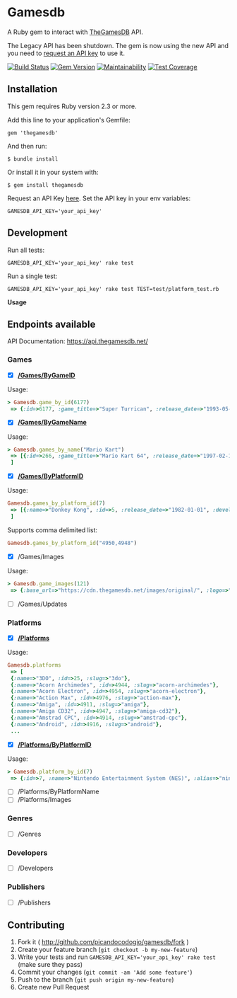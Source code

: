 # Gamesdb
A Ruby gem to interact with [TheGamesDB](http://thegamesdb.net) API.

The Legacy API has been shutdown. The gem is now using the new API and you need to [request an API key](https://forums.thegamesdb.net/viewforum.php?f=10) to use it.

[![Build Status](https://api.travis-ci.com/picandocodigo/gamesdb.svg?branch=master)](https://travis-ci.com/picandocodigo/gamesdb)
[![Gem Version](https://badge.fury.io/rb/thegamesdb.svg)](https://badge.fury.io/rb/thegamesdb)
[![Maintainability](https://api.codeclimate.com/v1/badges/2dcf3cdcbe37adcea569/maintainability)](https://codeclimate.com/github/picandocodigo/gamesdb/maintainability)
[![Test Coverage](https://api.codeclimate.com/v1/badges/2dcf3cdcbe37adcea569/test_coverage)](https://codeclimate.com/github/picandocodigo/gamesdb/test_coverage)

## Installation

This gem requires Ruby version 2.3 or more.

Add this line to your application's Gemfile:

    gem 'thegamesdb'

And then run:

    $ bundle install

Or install it in your system with:

    $ gem install thegamesdb

Request an API Key [here](https://forums.thegamesdb.net/viewforum.php?f=10). Set the API key in your env variables:

```
GAMESDB_API_KEY='your_api_key'
```

## Development

Run all tests:

```
GAMESDB_API_KEY='your_api_key' rake test
```

Run a single test:
```
GAMESDB_API_KEY='your_api_key' rake test TEST=test/platform_test.rb
```

**Usage**

## Endpoints available

API Documentation: https://api.thegamesdb.net/

### Games

- [x] **[/Games/ByGameID](https://api.thegamesdb.net/#/operations/Games/GamesByGameID)**

Usage:

```ruby
> Gamesdb.game_by_id(6177)
 => {:id=>6177, :game_title=>"Super Turrican", :release_date=>"1993-05-01", :platform=>6, :players=>1, :overview=>"Super Turrican is the next generation installment of the famous Turrican Series. Once again it is up to the U.S.S. Freedom Forces to get into their Turrican Assault Suits and drive back the forces of \"The Machine\".\r\n\r\nSimilar to it's predecessors, Super Turican features large levels that are crammed with secrets and can be explored freely and in any direction. To get rid of the numerous enemies, Turrican can use three upgradeable shots: A spreadshot, a powerful laser and a rebound that bounces off of walls. Additionally, there is a Freeze-Beam that can be used to temporarily freeze enemies. It is fully rotatable, and therefor also a great help in discovering secret capsules. These capsules contain powerups and can often be used to reach secret areas. Last but not least, Turrican has the ability to transform into an energy wheel (as long as he has enough special energy), which enables him to lay mines and even makes him invincible.", :last_updated=>"2018-07-11 21:05:25", :rating=>"T - Teen", :coop=>"No", :youtube=>nil, :os=>nil, :processor=>nil, :ram=>nil, :hdd=>nil, :video=>nil, :sound=>nil, :developers=>[2976], :genres=>[8], :publishers=>[454], :alternates=>nil} 
```

- [x] **[/Games/ByGameName](https://api.thegamesdb.net/#/operations/Games/GamesByGameName)**

Usage:

```ruby
> Gamesdb.games_by_name("Mario Kart")
 => [{:id=>266, :game_title=>"Mario Kart 64", :release_date=>"1997-02-10", :platform=>3, :developers=>[6037]}, {:id=>47050, :game_title=>"Mario Kart 64", :release_date=>"2016-12-29", :platform=>38, :developers=>[6037]}, {:id=>55187, :game_title=>"Mario Kart 64 (VC)", :release_date=>"2007-01-29", :platform=>9, :developers=>[6041]}, {:id=>64547, :game_title=>"Mario Kart 64 [Not for Resale]", :release_date=>"1997-02-10", :platform=>3, :developers=>nil}, {:id=>12733, :game_title=>"Mario Kart 7", :release_date=>"2011-12-04", :platform=>4912, :developers=>[7160]}, {:id=>17444, :game_title=>"Mario Kart 8", :release_date=>"2014-05-30", :platform=>38, :developers=>[6037]}, {:id=>42294, :game_title=>"Mario Kart 8 Deluxe", :release_date=>"2017-04-28", :platform=>4971, :developers=>[6037]}, {:id=>10750, :game_title=>"Mario Kart Arcade GP", :release_date=>"2005-10-12", :platform=>23, :developers=>[5804]}, ...
 ] 
```
- [x] **[/Games/ByPlatformID](https://api.thegamesdb.net/#/operations/Games/GamesByPlatformID)**

Usage:

```ruby
Gamesdb.games_by_platform_id(7)
 => [{:name=>"Donkey Kong", :id=>5, :release_date=>"1982-01-01", :developers=>[6037]}, {:name=>"Bionic Commando", :id=>76, :release_date=>"1988-12-06", :developers=>[1436]}, {:name=>"Super Mario Bros. 3", :id=>112, :release_date=>"1990-02-12", :developers=>[6055]}, {:name=>"The Legend of Zelda", :id=>113, :release_date=>"1987-07-01", :developers=>[6055]}, {:name=>"Kirby's Adventure", :id=>121, :release_date=>"1993-03-26", :developers=>[3694]}, {:name=>"Metroid", :id=>123, :release_date=>"1987-08-15", :developers=>[6051]}, {:name=>"Mega Man 5", :id=>125, :release_date=>"1992-12-04", :developers=>[1436]}, {:name=>"Kid Icarus", :id=>130, :release_date=>"1986-12-18", :developers=>[6037]}, {:name=>"Lemmings", :id=>133, :release_date=>"1991-02-14", :developers=>[2404]}, {:name=>"Castlevania", :id=>135, :release_date=>"1987-05-01", :developers=>[4765]}, {:name=>"Super Mario Bros.", :id=>140, :release_date=>"1985-09-13", :developers=>[6042]}, ...
 ]
```

Supports comma delimited list:

```ruby
Gamesdb.games_by_platform_id("4950,4948")
```

- [x] /Games/Images

Usage:

```ruby
> Gamesdb.game_images(121)
 => {:base_url=>"https://cdn.thegamesdb.net/images/original/", :logo=>"clearlogo/121.png", :boxart=>{:front=>{:url=>"boxart/front/121-1.jpg", :resolution=>"1536x2100", :width=>"1536", :height=>"2100"}, :back=>{:url=>"boxart/back/121-1.jpg", :resolution=>"1539x2100", :width=>"1539", :height=>"2100"}}, :screenshot=>[{:id=>104578, :type=>"screenshot", :side=>nil, :filename=>"screenshots/121-1.jpg", :resolution=>nil}, {:id=>104580, :type=>"screenshot", :side=>nil, :filename=>"screenshots/121-2.jpg", :resolution=>nil}], :fanart=>[{:url=>"fanart/121-1.jpg", :resolution=>"1920x1080", :width=>"1920", :height=>"1080"}, {:url=>"fanart/121-2.jpg", :resolution=>"1920x1080", :width=>"1920", :height=>"1080"}]}
```
- [ ] /Games/Updates

### Platforms

- [x] **[/Platforms](https://api.thegamesdb.net/#/operations/Platforms/Platforms)**

Usage:
```ruby
Gamesdb.platforms                                                                           
 => [
 {:name=>"3DO", :id=>25, :slug=>"3do"},
 {:name=>"Acorn Archimedes", :id=>4944, :slug=>"acorn-archimedes"},
 {:name=>"Acorn Electron", :id=>4954, :slug=>"acorn-electron"},
 {:name=>"Action Max", :id=>4976, :slug=>"action-max"},
 {:name=>"Amiga", :id=>4911, :slug=>"amiga"},
 {:name=>"Amiga CD32", :id=>4947, :slug=>"amiga-cd32"},
 {:name=>"Amstrad CPC", :id=>4914, :slug=>"amstrad-cpc"},
 {:name=>"Android", :id=>4916, :slug=>"android"},
 ...
```
- [x] **[/Platforms/ByPlatformID](https://api.thegamesdb.net/#/operations/Platforms/PlatformsByPlatformID)**

Usage:
```ruby
> Gamesdb.platform_by_id(7)
 => {:id=>7, :name=>"Nintendo Entertainment System (NES)", :alias=>"nintendo-entertainment-system-nes", :icon=>"nintendo-entertainment-system-nes-1336524652.png", :console=>"7.png", :controller=>"7.png", :developer=>"Nintendo", :manufacturer=>"Nintendo", :media=>"Cartridge", :cpu=>"Ricoh 2A03", :memory=>"2KB RAM", :graphics=>"RP2C02", :sound=>"Pulse Code Modulation", :maxcontrollers=>"2", :display=>"RGB", :overview=>"The Nintendo Entertainment System (also abbreviated as NES or simply called Nintendo) is an 8-bit video game console that was released by Nintendo in North America during 1985, in Europe during 1986 and Australia in 1987. In most of Asia, including Japan (where it was first launched in 1983), China, Vietnam, Singapore, the Middle East and Hong Kong, it was released as the Family Computer, commonly shortened as either the romanized contraction Famicom, or abbreviated to FC. In South Korea, it was known as the Hyundai Comboy, and was distributed by Hynix which then was known as Hyundai Electronics.\r\n\r\nAs the best-selling gaming console of its time, the NES helped revitalize the US video game industry following the video game crash of 1983, and set the standard for subsequent consoles of its generation. With the NES, Nintendo introduced a now-standard business model of licensing third-party developers, authorizing them to produce and distribute software for Nintendo&#039;s platform.", :youtube=>nil}
```

- [ ] /Platforms/ByPlatformName
- [ ] /Platforms/Images

### Genres

- [ ] /Genres

### Developers

- [ ] /Developers

### Publishers

- [ ] /Publishers

## Contributing

1. Fork it ( http://github.com/picandocodogio/gamesdb/fork )
2. Create your feature branch (`git checkout -b my-new-feature`)
3. Write your tests and run `GAMESDB_API_KEY='your_api_key' rake test` (make sure they pass)
4. Commit your changes (`git commit -am 'Add some feature'`)
5. Push to the branch (`git push origin my-new-feature`)
6. Create new Pull Request
